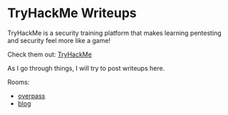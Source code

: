 # TryHackMe Writeups

TryHackMe is a security training platform that makes learning pentesting and security feel more like a game!

Check them out: [TryHackMe](https://tryhackme.com/)

As I go through things, I will try to post writeups here.

Rooms:
* [overpass](/tryhackme/overpass.md)
* [blog](/tryhackme/blog.md)
